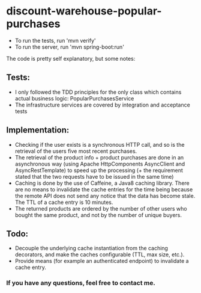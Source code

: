 # discount-warehouse-popular-purchases

* To run the tests, run 'mvn verify'
* To run the server, run 'mvn spring-boot:run'

The code is pretty self explanatory, but some notes:

## Tests:

* I only followed the TDD principles for the only class which contains actual business logic: PopularPurchasesService
* The infrastructure services are covered by integration and acceptance tests

## Implementation:

* Checking if the user exists is a synchronous HTTP call, and so is the retrieval of the users five most recent purchases.
* The retrieval of the product info + product purchases are done in an asynchronous way (using Apache HttpComponents AsyncClient and AsyncRestTemplate) to speed up the processing (+ the requirement stated that the two requests have to be issued in the same time)
* Caching is done by the use of Caffeine, a Java8 caching library. There are no means to invalidate the cache entries for the time being because the remote API does not send any notice that the data has become stale. The TTL of a cache entry is 10 minutes.
* The returned products are ordered by the number of other users who bought the same product, and not by the number of unique buyers.

## Todo:

* Decouple the underlying cache instantiation from the caching decorators, and make the caches configurable (TTL, max size, etc.).
* Provide means (for example an authenticated endpoint) to invalidate a cache entry.

### If you have any questions, feel free to contact me.